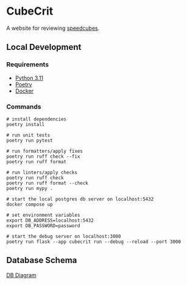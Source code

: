 # CubeCrit

A website for reviewing [speedcubes](https://en.wikipedia.org/wiki/Speedcubing).

## Local Development

### Requirements

- [Python 3.11](https://www.python.org/downloads)
- [Poetry](https://python-poetry.org/docs/#installation)
- [Docker](https://docs.docker.com/desktop)

### Commands

```shell
# install dependencies
poetry install

# run unit tests
poetry run pytest

# run formatters/apply fixes
poetry run ruff check --fix
poetry run ruff format

# run linters/apply checks
poetry run ruff check
poetry run ruff format --check
poetry run mypy .
```

```shell
# start the local postgres db server on localhost:5432
docker compose up

# set environment variables
export DB_ADDRESS=localhost:5432
export DB_PASSWORD=password

# start the debug server on localhost:3000
poetry run flask --app cubecrit run --debug --reload --port 3000
```

## Database Schema

[DB Diagram](https://dbdiagram.io/d/cubecrit-65cad6a6ac844320ae004c73)
